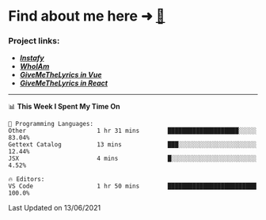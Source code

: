 # Find about me here ➜ [🧑](https://pauabella.dev)

### Project links:
- ***[Instafy](https://instafy.me)***
- ***[WhoIAm](https://pauabella.dev)***
- ***[GiveMeTheLyrics in Vue](https://lyrics.pauabella.dev)***
- ***[GiveMeTheLyrics in React](https://pauabella.dev/GiveMeTheLyrics)***

---
<!--START_SECTION:waka-->
📊 **This Week I Spent My Time On** 

```text
💬 Programming Languages: 
Other                    1 hr 31 mins        ████████████████████░░░░░   83.04% 
Gettext Catalog          13 mins             ███░░░░░░░░░░░░░░░░░░░░░░   12.44% 
JSX                      4 mins              █░░░░░░░░░░░░░░░░░░░░░░░░   4.52%

🔥 Editors: 
VS Code                  1 hr 50 mins        █████████████████████████   100.0%

```


 Last Updated on 13/06/2021
<!--END_SECTION:waka-->
